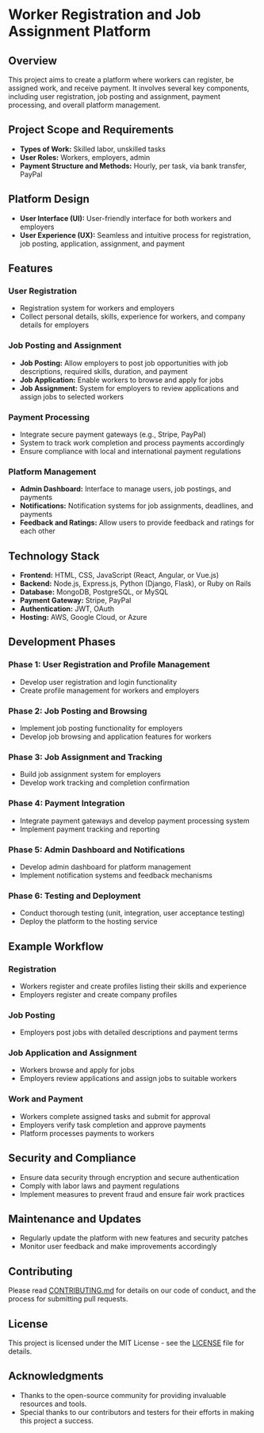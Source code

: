 # Worker Registration and Job Assignment Platform

## Overview
This project aims to create a platform where workers can register, be assigned work, and receive payment. It involves several key components, including user registration, job posting and assignment, payment processing, and overall platform management.

## Project Scope and Requirements
- **Types of Work:** Skilled labor, unskilled tasks
- **User Roles:** Workers, employers, admin
- **Payment Structure and Methods:** Hourly, per task, via bank transfer, PayPal

## Platform Design
- **User Interface (UI):** User-friendly interface for both workers and employers
- **User Experience (UX):** Seamless and intuitive process for registration, job posting, application, assignment, and payment

## Features

### User Registration
- Registration system for workers and employers
- Collect personal details, skills, experience for workers, and company details for employers

### Job Posting and Assignment
- **Job Posting:** Allow employers to post job opportunities with job descriptions, required skills, duration, and payment
- **Job Application:** Enable workers to browse and apply for jobs
- **Job Assignment:** System for employers to review applications and assign jobs to selected workers

### Payment Processing
- Integrate secure payment gateways (e.g., Stripe, PayPal)
- System to track work completion and process payments accordingly
- Ensure compliance with local and international payment regulations

### Platform Management
- **Admin Dashboard:** Interface to manage users, job postings, and payments
- **Notifications:** Notification systems for job assignments, deadlines, and payments
- **Feedback and Ratings:** Allow users to provide feedback and ratings for each other

## Technology Stack
- **Frontend:** HTML, CSS, JavaScript (React, Angular, or Vue.js)
- **Backend:** Node.js, Express.js, Python (Django, Flask), or Ruby on Rails
- **Database:** MongoDB, PostgreSQL, or MySQL
- **Payment Gateway:** Stripe, PayPal
- **Authentication:** JWT, OAuth
- **Hosting:** AWS, Google Cloud, or Azure

## Development Phases

### Phase 1: User Registration and Profile Management
- Develop user registration and login functionality
- Create profile management for workers and employers

### Phase 2: Job Posting and Browsing
- Implement job posting functionality for employers
- Develop job browsing and application features for workers

### Phase 3: Job Assignment and Tracking
- Build job assignment system for employers
- Develop work tracking and completion confirmation

### Phase 4: Payment Integration
- Integrate payment gateways and develop payment processing system
- Implement payment tracking and reporting

### Phase 5: Admin Dashboard and Notifications
- Develop admin dashboard for platform management
- Implement notification systems and feedback mechanisms

### Phase 6: Testing and Deployment
- Conduct thorough testing (unit, integration, user acceptance testing)
- Deploy the platform to the hosting service

## Example Workflow

### Registration
- Workers register and create profiles listing their skills and experience
- Employers register and create company profiles

### Job Posting
- Employers post jobs with detailed descriptions and payment terms

### Job Application and Assignment
- Workers browse and apply for jobs
- Employers review applications and assign jobs to suitable workers

### Work and Payment
- Workers complete assigned tasks and submit for approval
- Employers verify task completion and approve payments
- Platform processes payments to workers

## Security and Compliance
- Ensure data security through encryption and secure authentication
- Comply with labor laws and payment regulations
- Implement measures to prevent fraud and ensure fair work practices

## Maintenance and Updates
- Regularly update the platform with new features and security patches
- Monitor user feedback and make improvements accordingly

## Contributing
Please read [CONTRIBUTING.md](CONTRIBUTING.md) for details on our code of conduct, and the process for submitting pull requests.

## License
This project is licensed under the MIT License - see the [LICENSE](LICENSE) file for details.

## Acknowledgments
- Thanks to the open-source community for providing invaluable resources and tools.
- Special thanks to our contributors and testers for their efforts in making this project a success.
